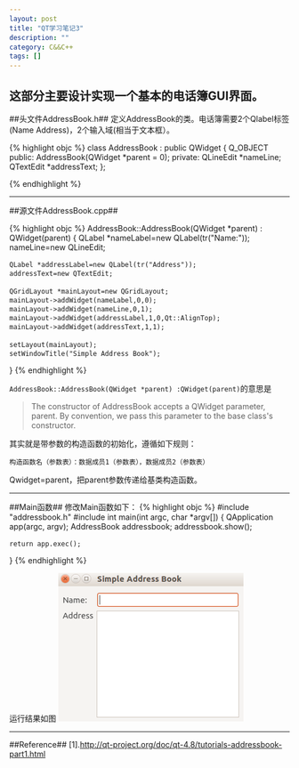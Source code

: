 ```yaml
---
layout: post
title: "QT学习笔记3"
description: ""
category: C&&C++
tags: []
---
```


这部分主要设计实现一个基本的电话簿GUI界面。
---------------------------------------------------------------------
##头文件AddressBook.h##
定义AddressBook的类。电话簿需要2个Qlabel标签(Name Address)，2个输入域(相当于文本框）。

{% highlight objc %}
    class AddressBook : public QWidget
    {
        Q_OBJECT
    public:
        AddressBook(QWidget *parent = 0);
    private:
        QLineEdit *nameLine;
        QTextEdit *addressText;
    };
    
{% endhighlight %}



-------------------------------------------------------------------------------
##源文件AddressBook.cpp##

{% highlight objc %}
AddressBook::AddressBook(QWidget *parent) :
    QWidget(parent)
{
    QLabel *nameLabel=new QLabel(tr("Name:"));
    nameLine=new QLineEdit;

    QLabel *addressLabel=new QLabel(tr("Address"));
    addressText=new QTextEdit;

    QGridLayout *mainLayout=new QGridLayout;
    mainLayout->addWidget(nameLabel,0,0);
    mainLayout->addWidget(nameLine,0,1);
    mainLayout->addWidget(addressLabel,1,0,Qt::AlignTop);
    mainLayout->addWidget(addressText,1,1);

    setLayout(mainLayout);
    setWindowTitle("Simple Address Book");
}
{% endhighlight %}

`AddressBook::AddressBook(QWidget *parent) :QWidget(parent)`的意思是

> The constructor of AddressBook accepts a QWidget parameter, parent. By convention, we pass this parameter to the base class's constructor.

其实就是带参数的构造函数的初始化，遵循如下规则：

`构造函数名（参数表）：数据成员1（参数表），数据成员2（参数表）`

Qwidget=parent，把parent参数传递给基类构造函数。

------------------------------------------------------------------------

##Main函数##
修改Main函数如下：
{% highlight objc %}
#include "addressbook.h"
#include <QApplication>
int main(int argc, char *argv[])
{
    QApplication app(argc, argv);
    AddressBook addressbook;
    addressbook.show();

    return app.exec();
}
{% endhighlight %}

运行结果如图
![图片](/assets/images/QT3-1.png)


--------------------------------------------------------------------
##Reference##
[1].http://qt-project.org/doc/qt-4.8/tutorials-addressbook-part1.html
